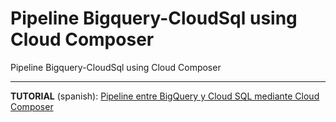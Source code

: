 # Pipeline Bigquery-CloudSql using Cloud Composer

Pipeline Bigquery-CloudSql using Cloud Composer

---

**TUTORIAL** (spanish): [Pipeline entre BigQuery y Cloud SQL mediante Cloud Composer](https://danimaeztu.com/pipeline-entre-bigquery-y-cloud-sql-mediante-cloud-composer/)
